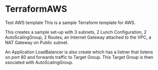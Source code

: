 # TerraformAWS
Test AWS template
This is a sample Terraform template for AWS. 

This creates a sample set-up with 3 subnets, 2 Lunch Configuration, 2 AutoScalingGroup, 2 Routes, 
an Internet Gateway attached to the VPC, a NAT Gateway on Public subnet. 

An Application LoadBalancer is also create which has a listner that listens on port 80 and forwards traffic to Target Group.
This Target Group is then ssociated with AutoScalingGroup.

